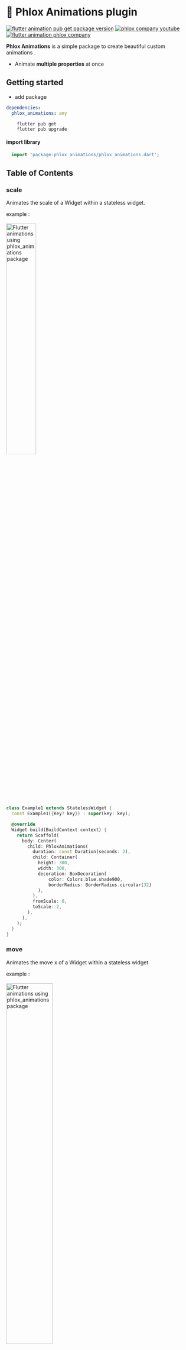 # 📱 Phlox Animations plugin

[![flutter animation pub get package version](https://img.shields.io/badge/pub-any-green)](https://pub.dev/packages/phlox_animations)
[![phlox company youtube](https://img.shields.io/badge/youtube-any-red)](https://youtube.com/c/phloxcompany)
[![flutter animation phlox company](https://img.shields.io/badge/Flutter-PhloxCompany-blue)](https://pub.dev/packages/phlox_animations)

**Phlox Animations** is a simple package to create beautiful custom animations .

- Animate **multiple properties** at once

## Getting started

- add package

```yaml
dependencies:
  phlox_animations: any
```

```commandline
    flutter pub get
    flutter pub upgrade
```

#### import library
```dart
  import 'package:phlox_animations/phlox_animations.dart';
```
<!-- #toc -->

## Table of Contents

### scale
Animates the scale of a Widget within a stateless widget.

example :
<br><br>
<img src="https://api.ebabakg.ir/phlox_animations_files/scale.gif"
    width="40%" alt="Flutter animations using phlox_animations package" loading="lazy"/>

```dart
class Example1 extends StatelessWidget {
  const Example1({Key? key}) : super(key: key);

  @override
  Widget build(BuildContext context) {
    return Scaffold(
      body: Center(
        child: PhloxAnimations(
          duration: const Duration(seconds: 2),
          child: Container(
            height: 300,
            width: 300,
            decoration: BoxDecoration(
                color: Colors.blue.shade900,
                borderRadius: BorderRadius.circular(32)
            ),
          ),
          fromScale: 0,
          toScale: 2,
        ),
      ),
    );
  }
}
```
### move

Animates the move x of a Widget within a stateless widget.

example :
<br><br>
<img src="https://api.ebabakg.ir/phlox_animations_files/moveX_01.gif"
    width="50%" alt="Flutter animations using phlox_animations package" loading="lazy"/>

### code:
```dart
class Example2 extends StatelessWidget {
  const Example2({Key? key}) : super(key: key);

  @override
  Widget build(BuildContext context) {
    return Scaffold(
      body: Center(
        child: PhloxAnimations(
          duration: const Duration(seconds: 2),
          child: Container(
            height: 310,
            width: 310,
            decoration: BoxDecoration(
                color: Colors.blue.shade900,
                borderRadius: BorderRadius.circular(32)
            ),
          ),
          fromX: -200, // add
          toX: 200, // add
        ),
      ),
    );
  }
}
```
### move x,*y* with **Loop**


Animates the move x of a Widget within a stateless widget.

example :
<br><br>
<img src="https://api.ebabakg.ir/phlox_animations_files/moveXYLoop.gif"
width="40%" alt="Flutter animations using phlox_animations package" loading="lazy"/>

### code:
```dart
class Example3 extends StatelessWidget {
  const Example3({Key? key}) : super(key: key);

  @override
  Widget build(BuildContext context) {
    return Scaffold(
      body: Center(
        child: PhloxAnimations(
          duration: const Duration(seconds: 2),
          child: Container(
            height: 250,
            width: 250,
            decoration: BoxDecoration(
                color: Colors.blue.shade900,
                borderRadius: BorderRadius.circular(32)
            ),
          ),
          fromX: -200,
          toX: 200,
          fromY: -200, /// add
          toY: 200, /// add
          loop: true, /// add **Loop**
        ),
      ),
    );
  }
}
```
# PhloxAnimationsController

You can control phlox animations with **PhloxAnimationsController**

### add animations controller
```dart
  PhloxAnimationsController controller = PhloxAnimationsController();
```

## move x and y with ***rotate***

Animates the move x,y and rotate of a Widget within a state full widget using controller.

example :
<br><br>
<img src="https://api.ebabakg.ir/phlox_animations_files/controller01.gif"
width="50%" alt="Flutter animations using phlox_animations package" loading="lazy"/>

### code:
```dart
class Example2 extends StatefulWidget {
  const Example2({Key? key}) : super(key: key);

  @override
  State<Example2> createState() => _Example2State();
}

class _Example2State extends State<Example2> {
  PhloxAnimationsController controller = PhloxAnimationsController();

  @override
  Widget build(BuildContext context) {
    return Scaffold(
      floatingActionButton: FloatingActionButton(
        onPressed: () {
          
          // add forward and reverse
          if (controller.animationStatus == AnimationStatus.dismissed ||
              controller.animationStatus == AnimationStatus.reverse) {
            controller.forward();
          } else if (controller.animationStatus == AnimationStatus.completed ||
              controller.animationStatus == AnimationStatus.forward) {
            controller.reverse();
          }
          
        },
      ),
      body: Center(
        child: PhloxAnimations(
          auto: false, // add
          controller: controller, // add
          duration: const Duration(seconds: 2),
          child: Container(
            height: 250,
            width: 250,
            decoration: BoxDecoration(
                color: Colors.blue.shade900,
                borderRadius: BorderRadius.circular(32)),
          ),
          fromX: -100,
          toX: 100,
          toY: 200,
          fromY: -200,
          toDegrees: 90, // add
        ),
      ),
    );
  }
}
```


# Phlox Builder and Custom Animations

Animates the move x and y, rotate of a Widget within a state full widget using controller.

example :
<br><br>
<img src="https://api.ebabakg.ir/phlox_animations_files/builder_color.gif"
width="50%" alt="Flutter animations using phlox_animations package" loading="lazy"/>

### code:
```dart
class Example2 extends StatefulWidget {
  const Example2({Key? key}) : super(key: key);

  @override
  State<Example2> createState() => _Example2State();
}

class _Example2State extends State<Example2> {
  PhloxAnimationsController controller = PhloxAnimationsController();

  @override
  Widget build(BuildContext context) {
    return Scaffold(
      floatingActionButton: FloatingActionButton(
        onPressed: () {

          if (controller.animationStatus == AnimationStatus.dismissed ||
              controller.animationStatus == AnimationStatus.reverse) {
            controller.forward();
          } else if (controller.animationStatus == AnimationStatus.completed ||
              controller.animationStatus == AnimationStatus.forward) {
            controller.reverse();
          }
          
        },
      ),
      body: Center(
        /// add .builder(
        child: PhloxAnimations.builder( 
          auto: false,
          controller: controller,
          duration: const Duration(seconds: 2),
          // add from color -> blue
          fromColor: Colors.blue.shade900,
          // add to color -> green
          toColor: Colors.green,
          // add builder instead of child
          builder: (animations) {  
            return Container(
              height: 250,
              width: 250,
              decoration: BoxDecoration(
                color: animations.color,
                borderRadius: BorderRadius.circular(32),
              ),
            );
          },
          fromX: -100,
          toX: 100,
          toY: 200,
          fromY: -200,
          toDegrees: 90,
        ),
      ),
    );
  }
}
```

### or ( custom )

Animates the move x and y, rotate, scale of a Widget within a state full widget using controller.

example :
<br><br>
<img src="https://api.ebabakg.ir/phlox_animations_files/custom_scale_rotate_color.gif"
width="50%" alt="Flutter animations using phlox_animations package" loading="lazy"/>

### code:
```dart
class Example3 extends StatefulWidget {
  const Example3({Key? key}) : super(key: key);

  @override
  State<Example3> createState() => _Example3State();
}

class _Example3State extends State<Example3> {
  PhloxAnimationsController controller = PhloxAnimationsController();

  @override
  Widget build(BuildContext context) {
    return Scaffold(
      floatingActionButton: FloatingActionButton(
        onPressed: () {
          if (controller.animationStatus == AnimationStatus.dismissed ||
              controller.animationStatus == AnimationStatus.reverse) {
            controller.forward();
          } else if (controller.animationStatus == AnimationStatus.completed ||
              controller.animationStatus == AnimationStatus.forward) {
            controller.reverse();
          }
        },
      ),
      body: Center(
        // add .custom
        child: PhloxAnimations.custom(
            auto: false,
            controller: controller,
            duration: const Duration(seconds: 2),
            fromColor: Colors.blue.shade900,
            toColor: Colors.green,
            builder: (animations) {
              // move x, y
              return Transform.translate(
                offset: Offset(animations.moveX!, animations.moveY!),
                // rotate ( degree )
                child: Transform.rotate(
                  angle: controller.degreeToRadian(animations.rotate!),
                  // scale
                  child: Transform.scale(
                    scale: animations.scale,
                    child: Container(
                      height: 250,
                      width: 250,
                      decoration: BoxDecoration(
                        color: animations.color,
                        borderRadius: BorderRadius.circular(32),
                      ),
                    ),
                  ),
                ),
              );
            },
            fromX: -100,
            toX: 100,
            toY: 100,
            fromY: -100,
            toDegrees: 180,
            toScale: 2 // add scale
        ),
      ),
    );
  }

}
```



| WARNING: if you wanna add a click effect or button, add them inside #custom animations! |
| --- |



for example :
<br><br>
<img src="https://api.ebabakg.ir/phlox_animations_files/custom_button.gif"
width="100%" alt="Flutter animations using phlox_animations package" loading="lazy"/>

### code:
```dart
class Example3 extends StatefulWidget {
  const Example3({Key? key}) : super(key: key);

  @override
  State<Example3> createState() => _Example3State();
}

class _Example3State extends State<Example3> {
  PhloxAnimationsController controller = PhloxAnimationsController();

  @override
  Widget build(BuildContext context) {
    return Scaffold(
      body: Center(
        child: PhloxAnimations.custom(
          auto: false,
          controller: controller,
          duration: const Duration(seconds: 2),
          fromColor: Colors.redAccent,
          toColor: Colors.lightBlueAccent,
          builder: (animations) {
            return Transform.translate(
              offset: Offset(animations.moveX!, animations.moveY!),
              child: Transform.rotate(
                angle: controller.degreeToRadian(animations.rotate!),
                child: Transform.scale(
                  scale: animations.scale,
                  child: MaterialButton(
                    /// add forward and reverse to button onPressed
                    /// instead of floating action button
                    onPressed: (){
                      if (controller.animationStatus == AnimationStatus.dismissed ||
                          controller.animationStatus == AnimationStatus.reverse) {
                        controller.forward();
                      } else if (controller.animationStatus == AnimationStatus.completed ||
                          controller.animationStatus == AnimationStatus.forward) {
                        controller.reverse();
                      }
                    },
                    // add color
                    color: animations.color,
                    shape: RoundedRectangleBorder(
                      // add radius
                        borderRadius: BorderRadius.circular(animations.radius!)
                    ),
                    child: const Text("Animate me"),
                  ),
                ),
              ),
            );
          },
          fromX: -100,
          toX: 100,
          toY: 100,
          fromY: -100,
          toScale: 3,
          fromRadius: 8, // add fromRadius
          toRadius: 24, // add toRadius
        ),
      ),
    );
  }
}
```

# PhloxAnimationsController methods

if you add 

| PhloxAnimationsController controller = PhloxAnimationsController(); |
| --- |

You can animate your widget with the desired animations using 
```
    controller..animateTo(
      toX: -200
    )..forward();
```
in your button's onPressed

for example:

<br><br>
<img src="https://api.ebabakg.ir/phlox_animations_files/controller_methods_01.gif"
width="100%" alt="Flutter animations using phlox_animations package" loading="lazy"/>


### code:
```dart
class ExampleControllerMethods extends StatefulWidget {
  const ExampleControllerMethods({Key? key}) : super(key: key);

  @override
  State<ExampleControllerMethods> createState() =>
      _ExampleControllerMethodsState();
}

class _ExampleControllerMethodsState extends State<ExampleControllerMethods> {
  PhloxAnimationsController controller = PhloxAnimationsController();

  @override
  Widget build(BuildContext context) {
    return Scaffold(
      body: Column(
        crossAxisAlignment: CrossAxisAlignment.center,
        mainAxisAlignment: MainAxisAlignment.center,
        children: [
          PhloxAnimations(
            auto: false,
            controller: controller,
            duration: const Duration(seconds: 1),
            child: Container(
              color: Colors.orange,
              height: 100,
              width: 100,
            ),
            toX: 2,
          ),
          Row(
            crossAxisAlignment: CrossAxisAlignment.center,
            mainAxisAlignment: MainAxisAlignment.center,
            children: [
              IconButton(
                  onPressed: () {

                    // add animateTo
                    controller..animateTo(
                        toX: -200
                    )..forward();

                  }, icon: const Icon(Icons.arrow_back)),
              IconButton(
                  onPressed: () {

                    // add animateTo
                    controller..animateTo(
                        toX: 200
                    )..forward();

                  }, icon: const Icon(Icons.arrow_forward)),
            ],
          )
        ],
      ),
    );
  }
}
```

or you can add new animation for your widget using
```
    controller..newAnimate(
      fromX: 100,
        toX: -200
    )..forward();
```

for example:
<br><br>
<img src="https://api.ebabakg.ir/phlox_animations_files/controller_methods_02.gif"
width="100%" alt="Flutter animations using phlox_animations package" loading="lazy"/>

### code:
```dart
class ExampleControllerMethods extends StatefulWidget {
  const ExampleControllerMethods({Key? key}) : super(key: key);

  @override
  State<ExampleControllerMethods> createState() =>
      _ExampleControllerMethodsState();
}

class _ExampleControllerMethodsState extends State<ExampleControllerMethods> {
  PhloxAnimationsController controller = PhloxAnimationsController();

  @override
  Widget build(BuildContext context) {
    return Scaffold(
      body: Column(
        crossAxisAlignment: CrossAxisAlignment.center,
        mainAxisAlignment: MainAxisAlignment.center,
        children: [
          PhloxAnimations(
            auto: false,
            controller: controller,
            duration: const Duration(seconds: 1),
            child: Container(
              color: Colors.orange,
              height: 100,
              width: 100,
            ),
            toX: 2,
          ),
          Row(
            crossAxisAlignment: CrossAxisAlignment.center,
            mainAxisAlignment: MainAxisAlignment.center,
            children: [
              IconButton(
                  onPressed: () {

                    controller..newAnimate(
                      fromX: 100,
                        toX: -200
                    )..forward();

                  }, icon: const Icon(Icons.arrow_back)),
              IconButton(
                  onPressed: () {

                    controller..newAnimate(
                        fromX: -100,
                        toX: 200
                    )..forward();

                  }, icon: const Icon(Icons.arrow_forward)),
            ],
          )
        ],
      ),
    );
  }
}
```

# but what is curve ?

if you check<a href="https://api.flutter.dev/flutter/animation/Curves-class.html" target="blank"> flutter curves class </a> 

for example:
<br><br>
<img src="https://api.ebabakg.ir/phlox_animations_files/ball_curve.gif"
width="60%" alt="Flutter animations using phlox_animations package" loading="lazy"/>
<br>
<img src="https://api.ebabakg.ir/phlox_animations_files/ball.gif"
width="100%" alt="Flutter animations using phlox_animations package" loading="lazy"/>

#### code :
```dart
class ExampleCurves extends StatelessWidget {
  const ExampleCurves({Key? key}) : super(key: key);

  @override
  Widget build(BuildContext context) {
    return Scaffold(
      body: Padding(
        padding: const EdgeInsets.all(32),
        child: Row(
          children: [
            PhloxAnimations(
              toX: 400,
              moveXCurve: Curves.bounceOut, // curve
              toDegrees: 700,
              duration: const Duration(seconds: 3),
              child: Image.network(
                "https://pngimg.com/uploads/football/football_PNG28467.png",
                width: 100,
                height: 100,
              ),
            )
          ],
        ),
      ),
    );
  }
}
```
### or

<br><br>
<img src="https://api.ebabakg.ir/phlox_animations_files/car_curve.gif"
width="60%" alt="Flutter animations using phlox_animations package" loading="lazy"/>
<br>
<img src="https://api.ebabakg.ir/phlox_animations_files/car.gif"
width="100%" alt="Flutter animations using phlox_animations package" loading="lazy"/>

```dart
toX: 400,
moveXCurve: Curves.easeInQuart
```

## Links

* [Website](https://babkcode.com)
* [Youtube channel](https://www.youtube.com/c/babakcode)
* [Instagram](https://instagram.com/flutter.phlox)
